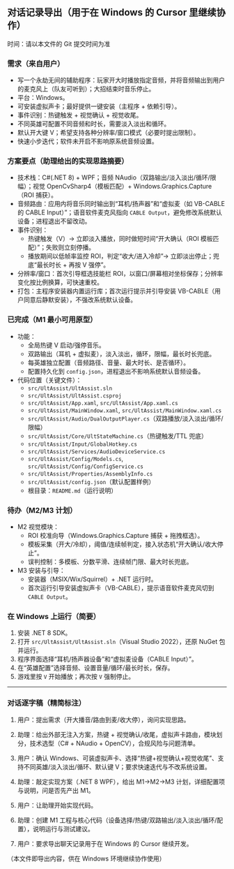 ## 对话记录导出（用于在 Windows 的 Cursor 里继续协作）

时间：请以本文件的 Git 提交时间为准

### 需求（来自用户）
- 写一个永劫无间的辅助程序：玩家开大时播放指定音频，并将音频输出到用户的麦克风上（队友可听到）；大招结束时音乐停止。
- 平台：Windows。
- 可安装虚拟声卡；最好提供一键安装（主程序 + 依赖引导）。
- 事件识别：热键触发 + 视觉确认 + 视觉收尾。
- 不同英雄可配置不同音频和时长，需要淡入淡出和循环。
- 默认开大键 V；希望支持各种分辨率/窗口模式（必要时提出限制）。
- 快速小步迭代；软件未开启不影响原系统音频设置。

### 方案要点（助理给出的实现思路摘要）
- 技术栈：C#(.NET 8) + WPF；音频 NAudio（双路输出/淡入淡出/循环/限幅）；视觉 OpenCvSharp4（模板匹配）+ Windows.Graphics.Capture（ROI 捕获）。
- 音频路由：应用内将音乐同时输出到“耳机/扬声器”和“虚拟麦（如 VB-CABLE 的 CABLE Input）”；语音软件麦克风指向 `CABLE Output`，避免修改系统默认设备；进程退出不留改动。
- 事件识别：
  - 热键触发（V）→ 立即淡入播放，同时做短时间“开大确认（ROI 模板匹配）”；失败则立刻停播。
  - 播放期间以低帧率监控 ROI，判定“收大/进入冷却”→ 立即淡出停止；兜底“最长时长 + 再按 V 强停”。
- 分辨率/窗口：首次引导框选技能栏 ROI，以窗口/屏幕相对坐标保存；分辨率变化按比例换算，可快速重校。
- 打包：主程序安装器内置运行库；首次运行提示并引导安装 VB-CABLE（用户同意后静默安装），不强改系统默认设备。

### 已完成（M1 最小可用原型）
- 功能：
  - 全局热键 V 启动/强停音乐。
  - 双路输出（耳机 + 虚拟麦），淡入淡出，循环，限幅，最长时长兜底。
  - 每英雄独立配置（音频路径、音量、最大时长、是否循环）。
  - 配置持久化到 `config.json`，进程退出不影响系统默认音频设备。
- 代码位置（关键文件）：
  - `src/UltAssist/UltAssist.sln`
  - `src/UltAssist/UltAssist.csproj`
  - `src/UltAssist/App.xaml`, `src/UltAssist/App.xaml.cs`
  - `src/UltAssist/MainWindow.xaml`, `src/UltAssist/MainWindow.xaml.cs`
  - `src/UltAssist/Audio/DualOutputPlayer.cs`（双路播放/淡入淡出/循环/限幅）
  - `src/UltAssist/Core/UltStateMachine.cs`（热键触发/TTL 兜底）
  - `src/UltAssist/Input/GlobalHotkey.cs`
  - `src/UltAssist/Services/AudioDeviceService.cs`
  - `src/UltAssist/Config/Models.cs`, `src/UltAssist/Config/ConfigService.cs`
  - `src/UltAssist/Properties/AssemblyInfo.cs`
  - `src/UltAssist/config.json`（默认配置样例）
  - 根目录：`README.md`（运行说明）

### 待办（M2/M3 计划）
- M2 视觉模块：
  - ROI 校准向导（Windows.Graphics.Capture 捕获 + 拖拽框选）。
  - 模板采集（开大/冷却），阈值/连续帧判定，接入状态机“开大确认/收大停止”。
  - 误判控制：多模板、分数平滑、连续帧门限、最大时长兜底。
- M3 安装与引导：
  - 安装器（MSIX/Wix/Squirrel）+ .NET 运行时。
  - 首次运行引导安装虚拟声卡（VB-CABLE），提示语音软件麦克风切到 `CABLE Output`。

### 在 Windows 上运行（简要）
1. 安装 .NET 8 SDK。
2. 打开 `src/UltAssist/UltAssist.sln`（Visual Studio 2022），还原 NuGet 包并运行。
3. 程序界面选择“耳机/扬声器设备”和“虚拟麦设备（CABLE Input）”。
4. 在“英雄配置”选择音频、设置音量/循环/最长时长，保存。
5. 游戏里按 `V` 开始播放；再次按 `V` 强制停止。

---

### 对话逐字稿（精简标注）

1) 用户：提出需求（开大播音/路由到麦/收大停），询问实现思路。

2) 助理：给出外部无注入方案，热键 + 视觉确认/收尾，虚拟声卡路由，模块划分，技术选型（C# + NAudio + OpenCV），合规风险与问题清单。

3) 用户：确认 Windows、可装虚拟声卡、选择“热键+视觉确认+视觉收尾”、支持不同英雄/淡入淡出/循环、默认键 V；要求快速迭代与不改系统设置。

4) 助理：敲定实现方案（.NET 8 WPF），给出 M1→M2→M3 计划，详细配置项与说明，问是否先产出 M1。

5) 用户：让助理开始实现代码。

6) 助理：创建 M1 工程与核心代码（设备选择/热键/双路输出/淡入淡出/循环/配置），说明运行与测试建议。

7) 用户：要求导出聊天记录用于在 Windows 的 Cursor 继续开发。

（本文件即导出内容，供在 Windows 环境继续协作使用）

